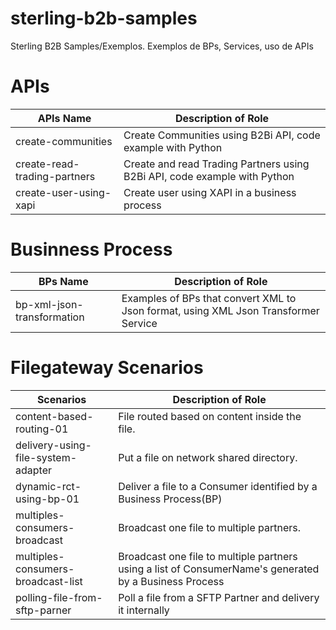 # sterling-b2b-samples
Sterling B2B Samples/Exemplos. Exemplos de BPs, Services, uso de APIs


# APIs

| APIs Name                       |            Description of Role                                          |
|---------------------------------|-------------------------------------------------------------------------|
| create-communities              | Create Communities using B2Bi API, code example with Python             |
| create-read-trading-partners    | Create and read Trading Partners using B2Bi API, code example with Python |
| create-user-using-xapi          | Create user using XAPI in a business process |

# Businness Process

| BPs Name                        |            Description of Role                                          |
|---------------------------------|-------------------------------------------------------------------------|
| bp-xml-json-transformation      | Examples of BPs that convert XML to Json format, using XML Json Transformer Service |

# Filegateway Scenarios

| Scenarios                          |            Description of Role                                          |
|------------------------------------|-------------------------------------------------------------------------|
| content-based-routing-01           | File routed based on content inside the file. |
| delivery-using-file-system-adapter | Put a file on network shared directory.|
| dynamic-rct-using-bp-01            | Deliver a file to a Consumer identified by a Business Process(BP)|
| multiples-consumers-broadcast      | Broadcast one file to multiple partners.|
| multiples-consumers-broadcast-list | Broadcast one file to multiple partners using a list of ConsumerName's generated by a Business Process|
| polling-file-from-sftp-parner      | Poll a file from a SFTP Partner and delivery it internally  |
